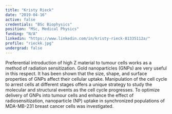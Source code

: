 ```yaml
---
title: "Kristy Rieck"
date: "2019-04-16"
active: false
credentials: "BSc Biophysics"
position: "MSc, Medical Physics"
funding: "N/A"
linkedin: "https://www.linkedin.com/in/kristy-rieck-81335112a/"
profile: "rieckk.jpg"
undergrad: false
---
```


Preferential introduction of high Z material to tumour cells works as a method of radiation sensitization. Gold nanoparticles (GNPs) are very useful in this respect. It has been shown that the size, shape, and surface properties of GNPs affect their cellular uptake. Manipulation of the cell cycle to arrest cells at different stages offers a unique strategy to study the molecular and structural events as the cell cycle progresses. To optimize delivery of GNPs into tumour cells and enhance the effect of radiosensitization, nanoparticle (NP) uptake in synchronized populations of MDA-MB-231 breast cancer cells was investigated.
